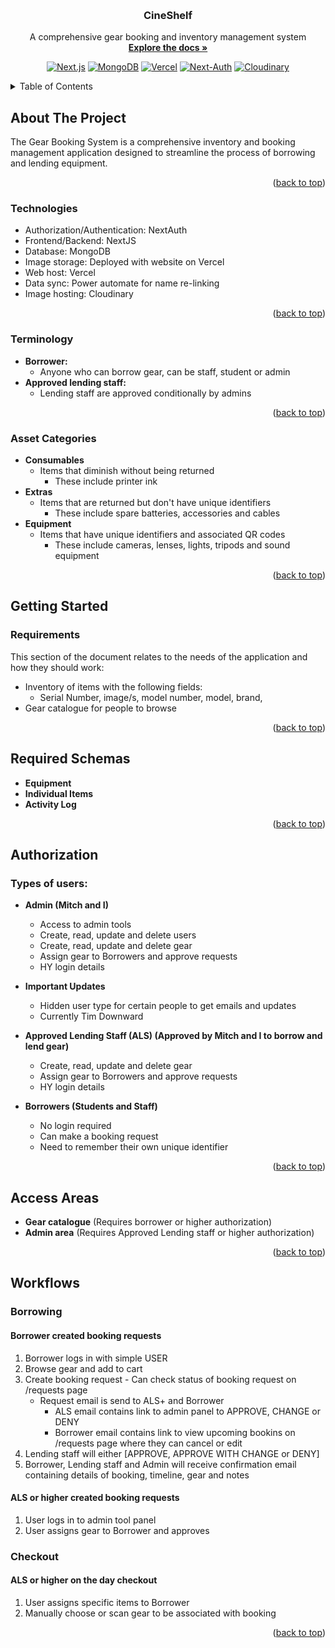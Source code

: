 <a id="readme-top"></a>

<!-- PROJECT LOGO -->
<br />
<div align="center">
  <h3 align="center">CineShelf</h3>

  <p align="center">
    A comprehensive gear booking and inventory management system
    <br />
    <a href="#about-the-project"><strong>Explore the docs »</strong></a>
    <br />

  </p>

  <p align="center">
    <a href="https://nextjs.org/"><img src="https://img.shields.io/badge/next.js-000000?style=for-the-badge&logo=nextdotjs&logoColor=white" alt="Next.js"></a>
    <a href="https://mongodb.com/"><img src="https://img.shields.io/badge/MongoDB-4EA94B?style=for-the-badge&logo=mongodb&logoColor=white" alt="MongoDB"></a>
    <a href="https://vercel.com/"><img src="https://img.shields.io/badge/Vercel-000000?style=for-the-badge&logo=vercel&logoColor=white" alt="Vercel"></a>
    <a href="https://next-auth.js.org/"><img src="https://img.shields.io/badge/NextAuth-9220D9?style=for-the-badge&logo=nextdotjs&logoColor=white" alt="Next-Auth"></a>
    <a href="https://cloudinary.com/"><img src="https://img.shields.io/badge/cloudinary-0000ff?style=for-the-badge&logo=cloudinary&logoColor=white" alt="Cloudinary"></a>
  </p>
</div>

<!-- TABLE OF CONTENTS -->
<details>
  <summary>Table of Contents</summary>
  <ol>
    <li>
      <a href="#about-the-project">About The Project</a>
      <ul>
        <li><a href="#technologies">Technologies</a></li>
        <li><a href="#terminology">Terminology</a></li>
        <li><a href="#asset-categories">Asset Categories</a></li>
      </ul>
    </li>
    <li>
      <a href="#getting-started">Getting Started</a>
      <ul>
        <li><a href="#requirements">Requirements</a></li>
      </ul>
    </li>
    <li><a href="#authorization">Authorization</a></li>
    <li><a href="#access-areas">Access Areas</a></li>
    <li><a href="#workflows">Workflows</a></li>
    <li><a href="#contact">Contact</a></li>
  </ol>
</details>

<!-- ABOUT THE PROJECT -->
## About The Project

The Gear Booking System is a comprehensive inventory and booking management application designed to streamline the process of borrowing and lending equipment.

<p align="right">(<a href="#readme-top">back to top</a>)</p>

### Technologies

- Authorization/Authentication: NextAuth
- Frontend/Backend: NextJS
- Database: MongoDB
- Image storage: Deployed with website on Vercel
- Web host: Vercel
- Data sync: Power automate for name re-linking
- Image hosting: Cloudinary

<p align="right">(<a href="#readme-top">back to top</a>)</p>

### Terminology

- **Borrower:**
    - Anyone who can borrow gear, can be staff, student or admin
- **Approved lending staff:**
    - Lending staff are approved conditionally by admins

<p align="right">(<a href="#readme-top">back to top</a>)</p>

### Asset Categories

- **Consumables**
    - Items that diminish without being returned
        - These include printer ink
- **Extras**
    - Items that are returned but don't have unique identifiers
        - These include spare batteries, accessories and cables
- **Equipment**
    - Items that have unique identifiers and associated QR codes
        - These include cameras, lenses, lights, tripods and sound equipment

<p align="right">(<a href="#readme-top">back to top</a>)</p>

<!-- GETTING STARTED -->
## Getting Started

### Requirements

This section of the document relates to the needs of the application and how they should work:

- Inventory of items with the following fields:
    - Serial Number, image/s, model number, model, brand, 
- Gear catalogue for people to browse

<p align="right">(<a href="#readme-top">back to top</a>)</p>

<!-- REQUIRED SCHEMAS -->
## Required Schemas
- **Equipment**
- **Individual Items**
- **Activity Log**

<p align="right">(<a href="#readme-top">back to top</a>)</p>

<!-- AUTHORIZATION -->
## Authorization

### Types of users:

- **Admin (Mitch and I)**
    - Access to admin tools
    - Create, read, update and delete users
    - Create, read, update and delete gear
    - Assign gear to Borrowers and approve requests
    - HY login details

- **Important Updates**
    - Hidden user type for certain people to get emails and updates
    - Currently Tim Downward

- **Approved Lending Staff (ALS) (Approved by Mitch and I to borrow and lend gear)**
    - Create, read, update and delete gear
    - Assign gear to Borrowers and approve requests
    - HY login details

- **Borrowers (Students and Staff)**
    - No login required
    - Can make a booking request
    - Need to remember their own unique identifier

<p align="right">(<a href="#readme-top">back to top</a>)</p>

<!-- ACCESS AREAS -->
## Access Areas

- **Gear catalogue** (Requires borrower or higher authorization)
- **Admin area** (Requires Approved Lending staff or higher authorization)

<p align="right">(<a href="#readme-top">back to top</a>)</p>

<!-- WORKFLOWS -->
## Workflows

### Borrowing

#### Borrower created booking requests
1. Borrower logs in with simple USER
2. Browse gear and add to cart
3. Create booking request - Can check status of booking request on /requests page
    - Request email is send to ALS+ and Borrower
        - ALS email contains link to admin panel to APPROVE, CHANGE or DENY
        - Borrower email contains link to view upcoming bookins on /requests page where they can cancel or edit
4. Lending staff will either [APPROVE, APPROVE WITH CHANGE or DENY]
5. Borrower, Lending staff and Admin will receive confirmation email containing details of booking, timeline, gear and notes

#### ALS or higher created booking requests
1. User logs in to admin tool panel
2. User assigns gear to Borrower and approves

### Checkout

#### ALS or higher on the day checkout
1. User assigns specific items to Borrower
2. Manually choose or scan gear to be associated with booking


<p align="right">(<a href="#readme-top">back to top</a>)</p>
